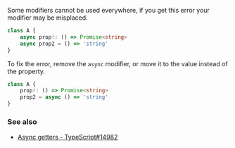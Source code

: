 Some modifiers cannot be used everywhere, if you get this error your modifier may be misplaced.

```ts
class A {
    async prop!: () => Promise<string>
    async prop2 = () => 'string'
}
```

To fix the error, remove the `async` modifier, or move it to the value instead of the property.

```ts
class A {
    prop!: () => Promise<string>
    prop2 = async () => 'string'
}
```

### See also

- [Async getters - TypeScript#14982](https://github.com/Microsoft/TypeScript/issues/14982)

